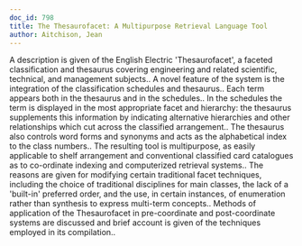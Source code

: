 ```yaml
---
doc_id: 798
title: The Thesaurofacet: A Multipurpose Retrieval Language Tool
author: Aitchison, Jean
---
```


A description is given of the English Electric 'Thesaurofacet', a faceted 
classification and thesaurus covering engineering and related scientific, 
technical, and management subjects.. A novel feature of the system is the 
integration of the classification schedules and thesaurus.. Each term appears
both in the thesaurus and in the schedules.. In the schedules the term is
displayed in the most appropriate facet and hierarchy: the thesaurus supplements 
this information by indicating alternative hierarchies and other relationships 
which cut across the classified arrangement.. The thesaurus also controls word 
forms and synonyms and acts as the alphabetical index to the class numbers.. 
The resulting tool is multipurpose, as easily applicable to shelf arrangement 
and conventional classified card catalogues as to co-ordinate indexing and
computerized retrieval systems.. The reasons are given for modifying certain
traditional facet techniques, including the choice of traditional disciplines
for main classes, the lack of a 'built-in' preferred order, and the use, in 
certain instances, of enumeration rather than synthesis to express multi-term
concepts.. Methods of application of the Thesaurofacet in pre-coordinate and
post-coordinate systems are discussed and brief account is given of the 
techniques employed in its compilation..